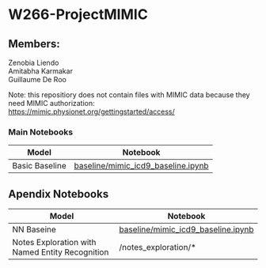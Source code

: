 # W266-ProjectMIMIC

## Members:
Zenobia Liendo   
Amitabha Karmakar   
Guillaume De Roo   

Note: this repositiory does not contain files with MIMIC data because they need MIMIC authorization:
https://mimic.physionet.org/gettingstarted/access/ 

### Main Notebooks
| Model | Notebook |
| --- | --- |
| Basic Baseline | [baseline/mimic_icd9_baseline.ipynb](https://github.com/letslego/W266-ProjectMIMIC/blob/master/baseline/mimic_icd9_baseline.ipynb) |


## Apendix Notebooks
| Model | Notebook |
| --- | --- |
| NN Baseine | [baseline/mimic_icd9_baseline.ipynb](https://github.com/letslego/W266-ProjectMIMIC/blob/master/baseline/mimic_icd9_baseline.ipynb) |
| Notes Exploration with Named Entity Recognition | /notes_exploration/* |
